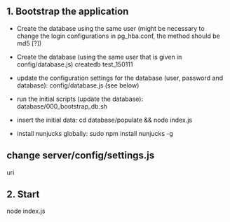 ## 1. Bootstrap the application

- Create the database using the same user (might be necessary to change the login configurations in pg_hba.conf, the method should be md5 [?])

- Create the database (using the same user that is given in config/database.js)
	createdb test_150111

- update the configuration settings for the database (user, password and database): config/database.js (see below) 
- run the initial scripts (update the database): database/000_bootstrap_db.sh
- insert the initial data: cd database/populate && node index.js
- install nunjucks globally: sudo npm install nunjucks -g


## change server/config/settings.js

uri

## 2. Start 

node index.js


